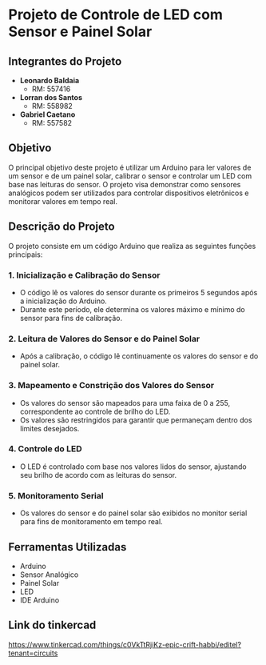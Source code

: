 # Projeto de Controle de LED com Sensor e Painel Solar

## Integrantes do Projeto
- **Leonardo Baldaia**
  - RM: 557416
- **Lorran dos Santos**
  - RM: 558982
- **Gabriel Caetano**
  - RM: 557582

## Objetivo

O principal objetivo deste projeto é utilizar um Arduino para ler valores de um sensor e de um painel solar, calibrar o sensor e controlar um LED com base nas leituras do sensor. O projeto visa demonstrar como sensores analógicos podem ser utilizados para controlar dispositivos eletrônicos e monitorar valores em tempo real.

## Descrição do Projeto

O projeto consiste em um código Arduino que realiza as seguintes funções principais:

### 1. Inicialização e Calibração do Sensor
- O código lê os valores do sensor durante os primeiros 5 segundos após a inicialização do Arduino.
- Durante este período, ele determina os valores máximo e mínimo do sensor para fins de calibração.

### 2. Leitura de Valores do Sensor e do Painel Solar
- Após a calibração, o código lê continuamente os valores do sensor e do painel solar.

### 3. Mapeamento e Constrição dos Valores do Sensor
- Os valores do sensor são mapeados para uma faixa de 0 a 255, correspondente ao controle de brilho do LED.
- Os valores são restringidos para garantir que permaneçam dentro dos limites desejados.

### 4. Controle do LED
- O LED é controlado com base nos valores lidos do sensor, ajustando seu brilho de acordo com as leituras do sensor.

### 5. Monitoramento Serial
- Os valores do sensor e do painel solar são exibidos no monitor serial para fins de monitoramento em tempo real.

## Ferramentas Utilizadas

- Arduino
- Sensor Analógico
- Painel Solar
- LED
- IDE Arduino

## Link do tinkercad
https://www.tinkercad.com/things/c0VkTtRjiKz-epic-crift-habbi/editel?tenant=circuits
